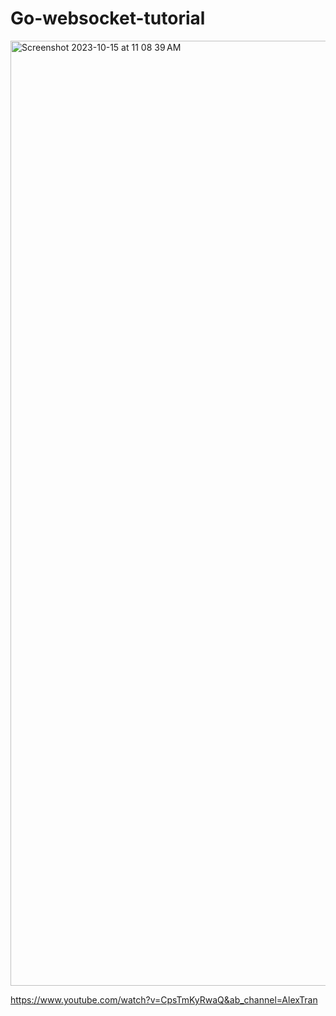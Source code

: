 # Go-websocket-tutorial

<img width="1512" alt="Screenshot 2023-10-15 at 11 08 39 AM" src="https://github.com/AlexTran0899/Go-websocket-tutorial/assets/76791231/554defcb-58c8-4464-8c73-b73ef9a01dff">


https://www.youtube.com/watch?v=CpsTmKyRwaQ&ab_channel=AlexTran
